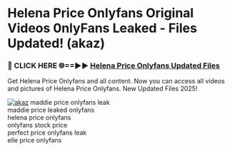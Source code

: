 # Helena Price Onlyfans Original Videos 0nlyFans Leaked - Files Updated! (akaz)

<h3>🔴 CLICK HERE 🌐==►► <a href="https://tinyurl.com/2jnfzry5" rel="nofollow">Helena Price Onlyfans Updated Files</a></h3>

Get Helena Price Onlyfans and all content. Now you can access all videos and pictures of Helena Price Onlyfans. New Updated Files 2025!

[![akaz](https://i.imgur.com/GyGTBgg.gif)](https://tinyurl.com/2jnfzry5)
maddie price onlyfans leak<br>
maddie price leaked onlyfans<br>
helena price onlyfans<br>
onlyfans stock price<br>
perfect price onlyfans leak<br>
elle price onlyfans